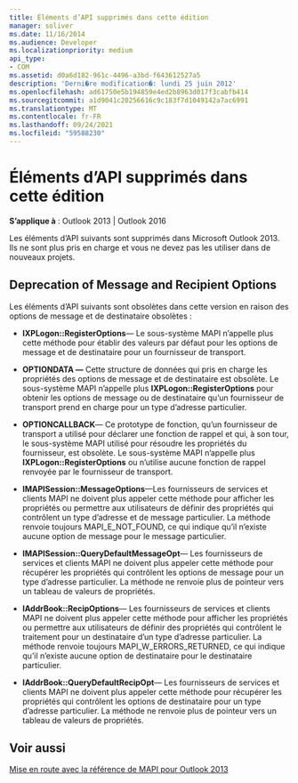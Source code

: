 ```yaml
---
title: Éléments d’API supprimés dans cette édition
manager: soliver
ms.date: 11/16/2014
ms.audience: Developer
ms.localizationpriority: medium
api_type:
- COM
ms.assetid: d0a6d182-961c-4496-a3bd-f643612527a5
description: 'Derni�re modification�: lundi 25 juin 2012'
ms.openlocfilehash: ad61750e5b194859e4ed2b8963d017f3cabfb414
ms.sourcegitcommit: a1d9041c20256616c9c183f7d1049142a7ac6991
ms.translationtype: MT
ms.contentlocale: fr-FR
ms.lasthandoff: 09/24/2021
ms.locfileid: "59588230"
---
```

# <a name="api-elements-deprecated-in-this-edition"></a>Éléments d’API supprimés dans cette édition

  
  
**S’applique à** : Outlook 2013 | Outlook 2016 
  
Les éléments d’API suivants sont supprimés dans Microsoft Outlook 2013. Ils ne sont plus pris en charge et vous ne devez pas les utiliser dans de nouveaux projets.
  
## <a name="deprecation-of-message-and-recipient-options"></a>Deprecation of Message and Recipient Options

Les éléments d’API suivants sont obsolètes dans cette version en raison des options de message et de destinataire obsolètes :
  
- **IXPLogon::RegisterOptions**— Le sous-système MAPI n’appelle plus cette méthode pour établir des valeurs par défaut pour les options de message et de destinataire pour un fournisseur de transport.
    
- **OPTIONDATA —** Cette structure de données qui pris en charge les propriétés des options de message et de destinataire est obsolète. Le sous-système MAPI n’appelle plus **IXPLogon::RegisterOptions** pour obtenir les options de message ou de destinataire qu’un fournisseur de transport prend en charge pour un type d’adresse particulier. 
    
- **OPTIONCALLBACK**— Ce prototype de fonction, qu’un fournisseur de transport a utilisé pour déclarer une fonction de rappel et qui, à son tour, le sous-système MAPI utilisé pour résoudre les propriétés du fournisseur, est obsolète. Le sous-système MAPI n’appelle plus **IXPLogon::RegisterOptions** ou n’utilise aucune fonction de rappel renvoyée par le fournisseur de transport. 
    
- **IMAPISession::MessageOptions**—Les fournisseurs de services et clients MAPI ne doivent plus appeler cette méthode pour afficher les propriétés ou permettre aux utilisateurs de définir des propriétés qui contrôlent un type d’adresse et de message particulier. La méthode renvoie toujours MAPI_E_NOT_FOUND, ce qui indique qu’il n’existe aucune option de message pour le message particulier.
    
- **IMAPISession::QueryDefaultMessageOpt**— Les fournisseurs de services et clients MAPI ne doivent plus appeler cette méthode pour récupérer les propriétés qui contrôlent les options de message pour un type d’adresse particulier. La méthode ne renvoie plus de pointeur vers un tableau de valeurs de propriétés.
    
- **IAddrBook::RecipOptions**— Les fournisseurs de services et clients MAPI ne doivent plus appeler cette méthode pour afficher les propriétés ou permettre aux utilisateurs de définir des propriétés qui contrôlent le traitement pour un destinataire d’un type d’adresse particulier. La méthode renvoie toujours MAPI_W_ERRORS_RETURNED, ce qui indique qu’il n’existe aucune option de destinataire pour le destinataire particulier.
    
- **IAddrBook::QueryDefaultRecipOpt**— Les fournisseurs de services et clients MAPI ne doivent plus appeler cette méthode pour récupérer les propriétés qui contrôlent les options de destinataire pour un type d’adresse particulier. La méthode ne renvoie plus de pointeur vers un tableau de valeurs de propriétés.
    
## <a name="see-also"></a>Voir aussi



[Mise en route avec la référence de MAPI pour Outlook 2013](getting-started-with-the-outlook-mapi-reference.md)

